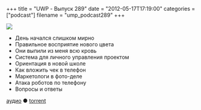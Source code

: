 +++
title = "UWP - Выпуск 289"
date = "2012-05-17T17:19:00"
categories = ["podcast"]
filename = "ump_podcast289"
+++

![](https://podcast.umputun.com/images/uwp/uwp289.jpg)


- День начался слишком мирно
- Правильное восприятие нового цвета
- Они выпили из меня всю кровь
- Система для личного управления проектом
- Ориентация в новой школе
- Как вложить чек в телефон
- Маркетологи в фото-деле
- Атака роботов по телефону
- Вопросы и ответы

[аудио](https://podcast.umputun.com/media/ump_podcast289.mp3) ● [torrent](http://archive.rucast.net/uwp/media/ump_podcast289.mp3.torrent)


<audio src="https://podcast.umputun.com/media/ump_podcast289.mp3" preload="none">